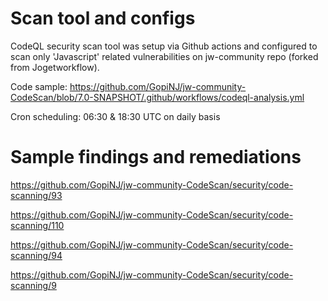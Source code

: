# Scan tool and configs

CodeQL security scan tool was setup via Github actions and configured to scan only 'Javascript' related vulnerabilities on jw-community repo (forked from Jogetworkflow). 

Code sample: https://github.com/GopiNJ/jw-community-CodeScan/blob/7.0-SNAPSHOT/.github/workflows/codeql-analysis.yml

Cron scheduling: 06:30 & 18:30 UTC on daily basis


# Sample findings and remediations

https://github.com/GopiNJ/jw-community-CodeScan/security/code-scanning/93

https://github.com/GopiNJ/jw-community-CodeScan/security/code-scanning/110

https://github.com/GopiNJ/jw-community-CodeScan/security/code-scanning/94

https://github.com/GopiNJ/jw-community-CodeScan/security/code-scanning/9

